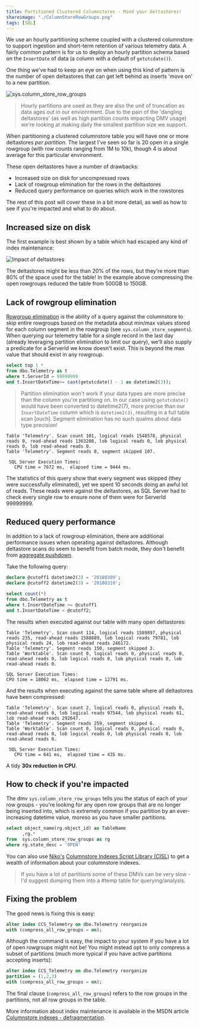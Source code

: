 ```yaml
---
title: Partitioned Clustered Columnstores - Mind your deltastores!
shareimage: "./ColumnStoreRowGroups.png"
tags: [SQL]
---
```


We use an hourly partitioning scheme coupled with a clustered columnstore to support ingestion and short-term retention of various telemetry data. A fairly common pattern is for us to deploy an hourly partition schema based on the `InsertDate` of data (a column with a default of `getutcdate()`).

One thing we've had to keep an eye on when using this kind of pattern is the number of open deltastores that can get left behind as inserts 'move on' to a new partition.

![sys.column_store_row_groups](/assets/2018/2018-03-10/ColumnStoreRowGroups.png)

> Hourly partitions are used as they are also the unit of truncation as data ages out in our envionrment. Due to the pain of the 'dangling deltastores' (as well as high partition counts impacting DMV usage) we're looking at making daily the smallest partition size we support.

When partitioning a clustered columnstore table you will have one or more deltastores _per partition_. The largest I've seen so far is 20 open in a single rowgroup (with row counts ranging from 1M to 10k), though 4 is about average for this particular environment.

These open deltastores have a number of drawbacks:

- Increased size on disk for uncompressed rows
- Lack of rowgroup elimination for the rows in the deltastores
- Reduced query performance on queries which work in the rowstores

The rest of this post will cover these in a bit more detail, as well as how to see if you're impacted and what to do about.

<!--more-->

## Increased size on disk

The first example is best shown by a table which had escaped any kind of index maintenance:

![Impact of deltastores](/assets/2018/2018-03-10/RowGroups.png)

The deltastores might be less than 20% of the rows, but they're more than 80% of the space used for the table! In the example above compressing the open rowgroups reduced the table from 500GB to 150GB.

## Lack of rowgroup elimination

[Rowgroup elimination](https://blogs.msdn.microsoft.com/sql_server_team/columnstore-index-performance-rowgroup-elimination/) is the ability of a query against the columnstore to skip entire rowgroups based on the metadata about min/max values stored for each column segment in the rowgroup (see `sys.column_store_segments`). When querying our telemetry table for a single record in the last day (already leveraging partition elimination to limit our query), we'll also supply a predicate for a ServerId we know doesn't exist. This is beyond the max value that should exist in any rowgroup.

```sql
select top 1 *
from dbo.Telemetry as t
where t.ServerId = 99999999
and t.InsertDateTime>= cast(getutcdate() - 1 as datetime2(3));
```

> Partition elimination won't work if your data types are more precise than the column you're partitiong on. In our case using `getutcdate()` would have been converted to datetime2(7), more precise than our `InsertDateTime` column which is `datetime2(3)`, resulting in a full table scan [ouch]. Segment elimination has no such qualms about data type precision!

```
Table 'Telemetry'. Scan count 101, logical reads 1548578, physical reads 0, read-ahead reads 1363208, lob logical reads 0, lob physical reads 0, lob read-ahead reads 0.
Table 'Telemetry'. Segment reads 0, segment skipped 107.

 SQL Server Execution Times:
   CPU time = 7672 ms,  elapsed time = 9444 ms.
```

The statistics of this query show that every segment was skipped (they were successfully eliminated), yet we spent 10 seconds doing an awful lot of reads. These reads were against the deltastores, as SQL Server had to check every single row to ensure none of them were for ServerId 99999999.

## Reduced query performance

In addition to a lack of rowgroup elimination, there are additional performance issues when operating against deltastores. Although deltastore scans do seem to benefit from batch mode, they don't benefit from [aggregate pushdown](https://blogs.msdn.microsoft.com/sql_server_team/columnstore-index-performance-sql-server-2016-aggregate-pushdown/).

Take the following query:

```sql
declare @cutoff1 datetime2(3) = '20180309';
declare @cutoff2 datetime2(3) = '20180310';

select count(*)
from dbo.Telemetry as t
where t.InsertDateTime >= @cutoff1
and t.InsertDateTime < @cutoff2;
```

The results when executed against our table with many open deltastores:

```
Table 'Telemetry'. Scan count 114, logical reads 1589897, physical reads 235, read-ahead reads 1588889, lob logical reads 79781, lob physical reads 24, lob read-ahead reads 246172.
Table 'Telemetry'. Segment reads 150, segment skipped 3.
Table 'Worktable'. Scan count 0, logical reads 0, physical reads 0, read-ahead reads 0, lob logical reads 0, lob physical reads 0, lob read-ahead reads 0.

SQL Server Execution Times:
CPU time = 18062 ms,  elapsed time = 12791 ms.
```

And the results when executing against the same table where all deltastores have been compressed:

```
Table 'Telemetry'. Scan count 2, logical reads 0, physical reads 0, read-ahead reads 0, lob logical reads 97544, lob physical reads 61, lob read-ahead reads 292647.
Table 'Telemetry'. Segment reads 259, segment skipped 6.
Table 'Worktable'. Scan count 0, logical reads 0, physical reads 0, read-ahead reads 0, lob logical reads 0, lob physical reads 0, lob read-ahead reads 0.

 SQL Server Execution Times:
   CPU time = 641 ms,  elapsed time = 435 ms.
```

A tidy **30x reduction in CPU**.

## How to check if you're impacted

The dmv `sys.column_store_row_groups` tells you the status of each of your row groups - you're looking for any open row groups that are no longer being inserted into, which is extremely common if you partition by an ever-increasing datetime value, moreso as you have smaller partitions.

```sql
select object_name(rg.object_id) as TableName
      ,rg.*
from  sys.column_store_row_groups as rg
where rg.state_desc = 'OPEN'
```

You can also use [Niko's](http://www.nikoport.com/) [Columnstore Indexes Script Library (CISL)](https://github.com/NikoNeugebauer/CISL) to get a wealth of information about your columnstore indexes.

> If you have a lot of partitions some of these DMVs can be very slow - I'd suggest dumping them into a #temp table for querying/analysis.

## Fixing the problem

The good news is fixing this is easy:

```sql
alter index CCS_Telemetry on dbo.Telemetry reorganize
with (compress_all_row_groups = on);
```

Although the command is easy, the impact to your system if you have a lot of open rowgroups might not be! You might instead opt to only compress a subset of partitions (much more typical if you have active partitions accepting inserts):

```sql
alter index CCS_Telemetry on dbo.Telemetry reorganize
partition = (1,2,3)
with (compress_all_row_groups = on);
```

The final clause (`compress_all_row_groups`) refers to the row groups in the partitions, not all row groups in the table.

More information about index maintenance is available in the MSDN article [Columnstore indexes - defragmentation](https://docs.microsoft.com/en-us/sql/relational-databases/indexes/columnstore-indexes-defragmentation).
